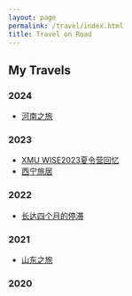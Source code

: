 ```yaml
---
layout: page
permalink: /travel/index.html
title: Travel on Road
---
```


## My Travels

### 2024

- [河南之旅](https://Russ0024.github.io/blogs/henan)

### 2023

- [XMU WISE2023夏令营回忆](https://Russ0024.github.io/blogs/xmu)
- [西宁旅居](https://Russ0024.github.io/blogs/xining)

### 2022

- [长达四个月的停滞](https://Russ0024.github.io/blogs/dalian2022)<br>

### 2021

- [山东之旅](https://Russ0024.github.io/blogs/shandong2021)<br>

### 2020


<br>
